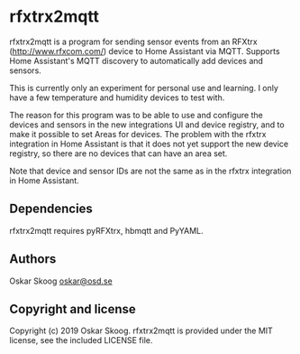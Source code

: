 # rfxtrx2mqtt

rfxtrx2mqtt is a program for sending sensor events from an RFXtrx
(http://www.rfxcom.com/) device to Home Assistant via MQTT. Supports
Home Assistant's MQTT discovery to automatically add devices and
sensors.

This is currently only an experiment for personal use and learning. I
only have a few temperature and humidity devices to test with.

The reason for this program was to be able to use and configure the
devices and sensors in the new integrations UI and device registry,
and to make it possible to set Areas for devices. The problem with the
rfxtrx integration in Home Assistant is that it does not yet support
the new device registry, so there are no devices that can have an
area set.

Note that device and sensor IDs are not the same as in the rfxtrx
integration in Home Assistant.


## Dependencies

rfxtrx2mqtt requires pyRFXtrx, hbmqtt and PyYAML.


## Authors

Oskar Skoog <oskar@osd.se>


## Copyright and license

Copyright (c) 2019 Oskar Skoog. rfxtrx2mqtt is provided under the MIT
license, see the included LICENSE file.
